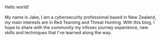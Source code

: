 Hello world!  
\
My name is Jake, I am a cybersecurity professional based in New Zealand, my main interests are in Red Teaming and Threat Hunting.
With this blog, I hope to share with the community my infosec journey experience, new skills and techniques that I've learned along the way.
